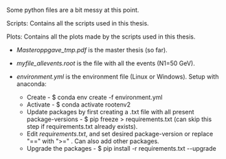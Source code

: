 Some python files are a bit messy at this point.

Scripts: Contains all the scripts used in this thesis.

Plots: Contains all the plots made by the scripts used in this thesis.

* *Masteroppgave_tmp.pdf* is the master thesis (so far).

* *myfile_allevents.root* is the file with all the events (N1=50 GeV).

* *environment.yml* is the environment file (Linux or Windows). Setup with anaconda:
  - Create - $ conda env create -f environment.yml
  - Activate - $ conda activate rootenv2
  - Update packages by first creating a .txt file with all present package-versions - $ pip freeze > requirements.txt (can skip this step if requirements.txt already exists). 
  - Edit *requirements.txt*, and set desired package-version or replace "==" with ">=" . Can also add other packages.
  - Upgrade the packages - $ pip install -r requirements.txt --upgrade
  

